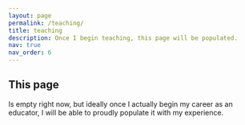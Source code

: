```yaml
---
layout: page
permalink: /teaching/
title: teaching
description: Once I begin teaching, this page will be populated.
nav: true
nav_order: 6
---
```


## This page
Is empty right now, but ideally once I actually begin my career as an educator, I will be able to proudly populate it with my experience.
